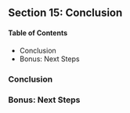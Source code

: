 ## Section 15: Conclusion

#### Table of Contents
- Conclusion
- Bonus: Next Steps


### Conclusion



### Bonus: Next Steps



